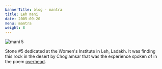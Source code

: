 ```yaml
---
bannerTitle: blog - mantra
title: Leh mani 
date: 2005-09-20
menu: mantra
weight: 8
---
```



![mani 5](/images/mani/mani5.jpg)  

Stone #5 dedicated at the Women's Institute
in Leh, Ladakh. It was finding this rock in the desert by Choglamsar that was
the experience spoken of in the poem [overhead](/hk/mbm/overhead/).
